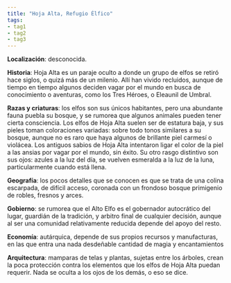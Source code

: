 ```yaml
---
title: "Hoja Alta, Refugio Élfico" 
tags: 
- tag1 
- tag2
- tag3
---
```


**Localización**: desconocida.

**Historia**: Hoja Alta es un paraje oculto a donde un grupo de elfos se retiró hace siglos, o quizá más de un milenio. Allí han vivido recluidos, aunque de tiempo en tiempo algunos deciden vagar por el mundo en busca de conocimiento o aventuras, como los Tres Héroes, o Eleaunil de Umbral.

**Razas y criaturas**: los elfos son sus únicos habitantes, pero una abundante fauna puebla su bosque, y se rumorea que algunos animales pueden tener cierta consciencia. Los elfos de Hoja Alta suelen ser de estatura baja, y sus pieles toman coloraciones variadas: sobre todo tonos similares a su bosque, aunque no es raro que haya algunos de brillante piel carmesí o violácea. Los antiguos sabios de Hoja Alta intentaron ligar el color de la piel a las ansias por vagar por el mundo, sin éxito. Su otro rasgo distintivo son sus ojos: azules a la luz del día, se vuelven esmeralda a la luz de la luna, particularmente cuando está llena.

**Geografía**: los pocos detalles que se conocen es que se trata de una colina escarpada, de difícil acceso, coronada con un frondoso bosque primigenio de robles, fresnos y arces.

**Gobierno**: se rumorea que el Alto Elfo es el gobernador autocrático del lugar, guardián de la tradición, y arbitro final de cualquier decisión, aunque al ser una comunidad relativamente reducida depende del apoyo del resto.

**Economía**: autárquica, depende de sus propios recursos y manufacturas, en las que entra una nada desdeñable cantidad de magia y encantamientos

**Arquitectura**: mamparas de telas y plantas, sujetas entre los árboles, crean la poca protección contra los elementos que los elfos de Hoja Alta puedan requerir. Nada se oculta a los ojos de los demás, o eso se dice.